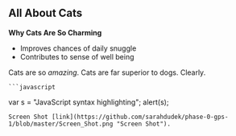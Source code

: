 ## All About Cats 
**Why Cats Are So Charming**

* Improves chances of daily snuggle
* Contributes to sense of well being

Cats are so *amazing*. Cats are far superior to dogs. Clearly.

    ```javascript
  var s = "JavaScript syntax highlighting";
  alert(s);
  
  ```
 Screen Shot [link](https://github.com/sarahdudek/phase-0-gps-1/blob/master/Screen_Shot.png "Screen Shot").